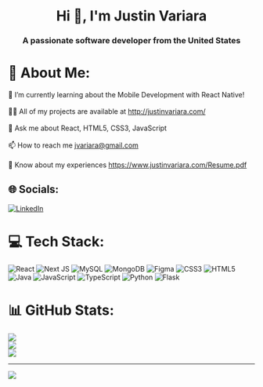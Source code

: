 <h1 align="center">Hi 👋, I'm Justin Variara</h1>
<h3 align="center">A passionate software developer from the United States</h3>

# 💫 About Me:
🌱 I’m currently learning about the Mobile Development with React Native!<br><br>👨‍💻 All of my projects are available at http://justinvariara.com/<br><br>💬 Ask me about React, HTML5, CSS3, JavaScript<br><br>📫 How to reach me jvariara@gmail.com<br><br>📄 Know about my experiences https://www.justinvariara.com/Resume.pdf


## 🌐 Socials:
[![LinkedIn](https://img.shields.io/badge/LinkedIn-%230077B5.svg?logo=linkedin&logoColor=white)](https://www.linkedin.com/in/justinvariara/) 

# 💻 Tech Stack:
![React](https://img.shields.io/badge/react-%2320232a.svg?style=for-the-badge&logo=react&logoColor=%2361DAFB) ![Next JS](https://img.shields.io/badge/Next-black?style=for-the-badge&logo=next.js&logoColor=white) ![MySQL](https://img.shields.io/badge/mysql-%2300f.svg?style=for-the-badge&logo=mysql&logoColor=white) ![MongoDB](https://img.shields.io/badge/MongoDB-%234ea94b.svg?style=for-the-badge&logo=mongodb&logoColor=white) 	![Figma](https://img.shields.io/badge/figma-%23F24E1E.svg?style=for-the-badge&logo=figma&logoColor=white) ![CSS3](https://img.shields.io/badge/css3-%231572B6.svg?style=for-the-badge&logo=css3&logoColor=white) ![HTML5](https://img.shields.io/badge/html5-%23E34F26.svg?style=for-the-badge&logo=html5&logoColor=white) ![Java](https://img.shields.io/badge/java-%23ED8B00.svg?style=for-the-badge&logo=java&logoColor=white) ![JavaScript](https://img.shields.io/badge/javascript-%23323330.svg?style=for-the-badge&logo=javascript&logoColor=%23F7DF1E) ![TypeScript](https://img.shields.io/badge/typescript-%23007ACC.svg?style=for-the-badge&logo=typescript&logoColor=white) ![Python](https://img.shields.io/badge/python-3670A0?style=for-the-badge&logo=python&logoColor=ffdd54) ![Flask](https://img.shields.io/badge/flask-%23000.svg?style=for-the-badge&logo=flask&logoColor=white)
# 📊 GitHub Stats:
![](https://github-readme-stats.vercel.app/api?username=jvariara&theme=dark&hide_border=false&include_all_commits=false&count_private=false)<br/>
![](https://github-readme-streak-stats.herokuapp.com/?user=jvariara&theme=dark&hide_border=false)<br/>
![](https://github-readme-stats.vercel.app/api/top-langs/?username=jvariara&theme=dark&hide_border=false&include_all_commits=false&count_private=false&layout=compact)

---
[![](https://visitcount.itsvg.in/api?id=jvariara&icon=0&color=0)](https://visitcount.itsvg.in)

<!-- Proudly created with GPRM ( https://gprm.itsvg.in ) -->
